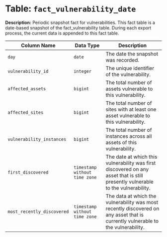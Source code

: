 # Table: `fact_vulnerability_date`

**Description:** Periodic snapshot fact for vulnerabilities. This fact table is a date-based snapshot of the fact_vulnerability table. During each export process, the current data is appended to this fact table.


| Column Name | Data Type | Description |
|-------------|-----------|-------------|
| `day` | `date` | The date the snapshot was recorded. |
| `vulnerability_id` | `integer` | The unique identifier of the vulnerability. |
| `affected_assets` | `bigint` | The total number of assets vulnerable to this vulnerability. |
| `affected_sites` | `bigint` | The total number of sites with at least one asset vulnerable to this vulnerability. |
| `vulnerability_instances` | `bigint` | The total number of instances across all assets of this vulnerability. |
| `first_discovered` | `timestamp without time zone` | The date at which this vulnerability was first discovered on any asset that is still presently vulnerable to the vulnerability. |
| `most_recently_discovered` | `timestamp without time zone` | The data at which the vulnerability was most recently discovered on any asset that is currently vulnerable to the vulnerability. |